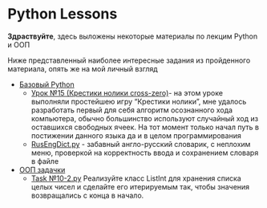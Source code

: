 # Python Lessons

**Здраствуйте**, здесь выложены некоторые материалы по лекцим Python и ООП

Ниже представленный наиболее интересные задания из пройденного материала, 
опять же на мой личный взгляд
* [Базовый Python](./Base_python)
    * [Урок №15 (Крестики нолики cross-zero)](./Base_python/Урок%20№15%20(Крестики%20нолики%20cross-zero).py)- на этом 
      уроке выполняли простейшею игру “Крестики нолики”, мне удалось разработать 
      первый для себя алгоритм осознанного хода компьютера, обычно большинство 
      используют случайный ход из оставшихся свободных ячеек. На тот момент только 
      начал путь в постижении данного языка да и в целом программирования
    * [RusEngDict.py](./Base_python/RusEngDict.py) - забавный англо-русский 
      словарик, с неплохим меню, проверкой на корректность ввода и сохранением 
      словаря в файле
* [ООП задачки](./OOP_python)
    * [Task №10-2.py](./OOP_python/Task/Task%20№10-2.py) Реализуйте класс ListInt для
      хранения списка целых чисел и сделайте его итерируемым так, чтобы значения 
      возвращались с конца в начало.
    


